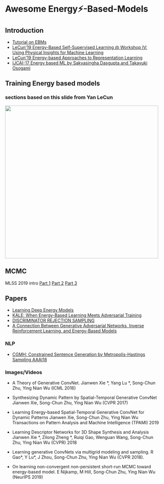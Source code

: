 # Awesome Energy:zap:-Based-Models 

## Introduction
- [Tutorial on EBMs](http://yann.lecun.com/exdb/publis/pdf/lecun-06.pdf)
- [LeCun'19 Energy-Based Self-Supervised Learning @ Workshop IV: Using Physical Insights for Machine Learning](https://youtu.be/A7AnCvYDQrU)
- [LeCun'19 Energy-based Approaches to Representation Learning](https://youtu.be/m17B-cXcZFI)
- [IJCAI-17 Energy based ML by Sakyasingha Dasgupta and Takayuki Osogami](https://researcher.watson.ibm.com/researcher/view_group.php?id=7834)

## Training Energy based models 
### sections based on this slide from Yan LeCun
<img src="https://i.imgur.com/F06heDJ.png" width=500>


## MCMC 
MLSS 2019 intro
[Part 1](https://youtube.videoken.com/embed/UzcLe-kpMDQ)
[Part 2](https://youtube.videoken.com/embed/drCwg49Ba_U)
[Part 3](https://youtube.videoken.com/embed/HXpzydhvytE)

## Papers
- [Learning Deep Energy Models](https://icml.cc/2011/papers/557_icmlpaper.pdf)
- [KALE: When Energy-Based Learning Meets Adversarial Training](https://arxiv.org/pdf/2003.05033.pdf)
- [DISCRIMINATOR REJECTION SAMPLING](https://arxiv.org/abs/1810.06758)
- [A Connection Between Generative Adversarial Networks, Inverse Reinforcement Learning, and Energy-Based Models](https://arxiv.org/pdf/1611.03852.pdf?source=post_page)

### NLP
- [CGMH: Constrained Sentence Generation by Metropolis-Hastings Sampling AAAI18](https://arxiv.org/pdf/1811.10996.pdf)

### Images/Videos
- A Theory of Generative ConvNet. 
Jianwen Xie *, Yang Lu *, Song-Chun Zhu, Ying Nian Wu (ICML 2016)

- Synthesizing Dynamic Pattern by Spatial-Temporal Generative ConvNet
Jianwen Xie, Song-Chun Zhu, Ying Nian Wu (CVPR 2017)

- Learning Energy-based Spatial-Temporal Generative ConvNet for Dynamic Patterns
Jianwen Xie, Song-Chun Zhu, Ying Nian Wu
Transactions on Pattern Analysis and Machine Intelligence (TPAMI) 2019

- Learning Descriptor Networks for 3D Shape Synthesis and Analysis
Jianwen Xie *, Zilong Zheng *, Ruiqi Gao, Wenguan Wang, Song-Chun Zhu, Ying Nian Wu (CVPR) 2018 

- Learning generative ConvNets via multigrid modeling and sampling. 
R Gao*, Y Lu*, J Zhou, Song-Chun Zhu, Ying Nian Wu (CVPR 2018).  

- On learning non-convergent non-persistent short-run MCMC toward energy-based model. 
E Nijkamp, M Hill, Song-Chun Zhu, Ying Nian Wu (NeurIPS 2019)
